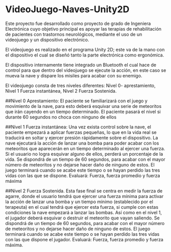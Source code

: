 # VideoJuego-Naves-Unity2D
Este proyecto fue desarrollado como proyecto de grado de Ingeniera Electrónica cuyo objetivo principal es apoyar las terapias de rehabilitación de pacientes con trastornos neurológicos, mediante el uso de un videojuego y un dispositivo electrónico.

El videojuego es realizado en el programa Unity 2D; este va de la mano con el dispositivo el cual se diseñó tanto la parte electrónica como ergonómica.

El dispositivo internamente tiene integrado un Bluetooth el cual hace de control para que dentro del videojuego se ejecute la acción, en este caso se mueva la nave y dispare los misiles para acabar con su enemigo.

El videojuego consta de tres niveles diferentes: Nivel 0- aprestamiento, Nivel 1 Fuerza instantánea, Nivel 2 Fuerza Sostenida.

##Nivel 0
Aprestamiento: El paciente se familiarizará con el juego y movimiento de la nave, para esto deberá esquivar una serie de meteoritos que irán cayendo en un tiempo determinado. El paciente pasará el nivel si durante 60 segundos no choca con ninguno de ellos

##Nivel 1
Fuerza instantánea: Una vez exista control sobre la nave, el paciente empezará a aplicar fuerzas pequeñas, lo que en la vida real se traducirá en soltar y ejercer presión rápidamente sobre el dispositivo. La nave ejecutará la acción de lanzar una bomba para poder acabar con los meteoritos que aparecerán en un tiempo determinado al ejercer una fuerza. Si el usuario no logra esquivar alguno de ellos, perderá un porcentaje de la vida. Se dispondrá de un tiempo de 60 segundos, para acabar con el mayor número de meteoritos y no dejarse hacer daño de ninguno de estos. El juego terminará cuando se acabe este tiempo o se hayan perdido las tres vidas con las que se dispone.
Evaluará: Fuerza, fuerza promedio y fuerza máxima 

##Nivel 2
Fuerza Sostenida. Esta fase final se centra en medir la fuerza de agarre, donde el usuario tendrá que ejercer una fuerza mínima para activar la acción de lanzar una bomba y un tiempo mínimo (establecido por el terapeuta) en el cual tendrá que ejercer esta fuerza, si cumple con estas condiciones la nave empezará a lanzar las bombas. Así como en el nivel 1, el jugador deberá esquivar o destruir el meteorito que vayan saliendo. Se dispondrá de un tiempo de 60 segundos, para acabar con el mayor número de meteoritos y no dejarse hacer daño de ninguno de estos. El juego terminará cuando se acabe este tiempo o se hayan perdido las tres vidas con las que dispone el jugador. 
Evaluará: Fuerza, fuerza promedio y fuerza máxima. 

